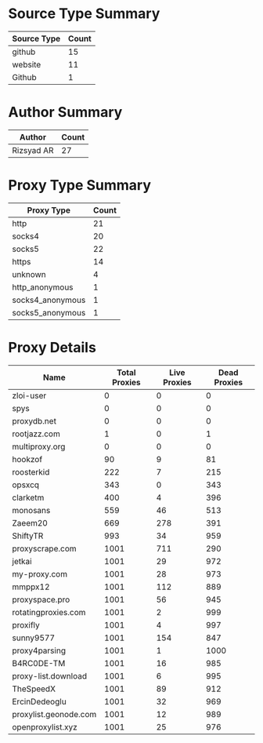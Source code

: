 # Source Type Summary

| Source Type | Count |
|-------------|-------|
| github | 15 |
| website | 11 |
| Github | 1 |


# Author Summary

| Author | Count |
|--------|-------|
| Rizsyad AR | 27 |


# Proxy Type Summary

| Proxy Type | Count |
|------------|-------|
| http | 21 |
| socks4 | 20 |
| socks5 | 22 |
| https | 14 |
| unknown | 4 |
| http_anonymous | 1 |
| socks4_anonymous | 1 |
| socks5_anonymous | 1 |


# Proxy Details

| Name | Total Proxies | Live Proxies | Dead Proxies |
|------|---------------|--------------|---------------|
| zloi-user | 0 | 0 | 0 |
| spys | 0 | 0 | 0 |
| proxydb.net | 0 | 0 | 0 |
| rootjazz.com | 1 | 0 | 1 |
| multiproxy.org | 0 | 0 | 0 |
| hookzof | 90 | 9 | 81 |
| roosterkid | 222 | 7 | 215 |
| opsxcq | 343 | 0 | 343 |
| clarketm | 400 | 4 | 396 |
| monosans | 559 | 46 | 513 |
| Zaeem20 | 669 | 278 | 391 |
| ShiftyTR | 993 | 34 | 959 |
| proxyscrape.com | 1001 | 711 | 290 |
| jetkai | 1001 | 29 | 972 |
| my-proxy.com | 1001 | 28 | 973 |
| mmppx12 | 1001 | 112 | 889 |
| proxyspace.pro | 1001 | 56 | 945 |
| rotatingproxies.com | 1001 | 2 | 999 |
| proxifly | 1001 | 4 | 997 |
| sunny9577 | 1001 | 154 | 847 |
| proxy4parsing | 1001 | 1 | 1000 |
| B4RC0DE-TM | 1001 | 16 | 985 |
| proxy-list.download | 1001 | 6 | 995 |
| TheSpeedX | 1001 | 89 | 912 |
| ErcinDedeoglu | 1001 | 32 | 969 |
| proxylist.geonode.com | 1001 | 12 | 989 |
| openproxylist.xyz | 1001 | 25 | 976 |
